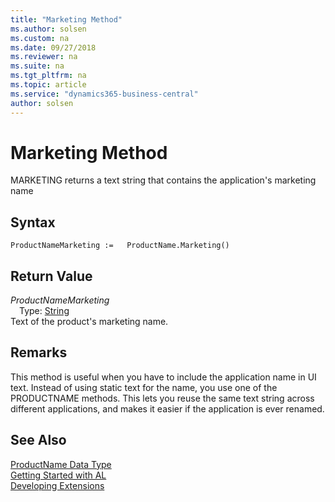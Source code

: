 ```yaml
---
title: "Marketing Method"
ms.author: solsen
ms.custom: na
ms.date: 09/27/2018
ms.reviewer: na
ms.suite: na
ms.tgt_pltfrm: na
ms.topic: article
ms.service: "dynamics365-business-central"
author: solsen
---
```

[//]: # (START>DO_NOT_EDIT)
[//]: # (IMPORTANT:Do not edit any of the content between here and the END>DO_NOT_EDIT.)
[//]: # (Any modifications should be made in the .resx files in the ModernDev repo.)
# Marketing Method
MARKETING returns a text string that contains the application's marketing name

## Syntax
```
ProductNameMarketing :=   ProductName.Marketing()
```


## Return Value
*ProductNameMarketing*  
&emsp;Type: [String](string-data-type.md)  
Text of the product's marketing name.  


[//]: # (IMPORTANT: END>DO_NOT_EDIT)

## Remarks
This method is useful when you have to include the application name in UI text. Instead of using static text for the name, you use one of the PRODUCTNAME methods. This lets you reuse the same text string across different applications, and makes it easier if the application is ever renamed.

## See Also
[ProductName Data Type](productname-data-type.md)  
[Getting Started with AL](../devenv-get-started.md)  
[Developing Extensions](../devenv-dev-overview.md)